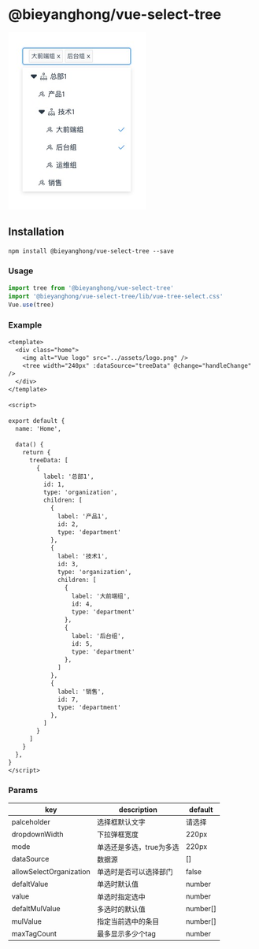 # @bieyanghong/vue-select-tree

![avatar](example.jpg)

## Installation
```
npm install @bieyanghong/vue-select-tree --save
```

### Usage
```js
import tree from '@bieyanghong/vue-select-tree'
import '@bieyanghong/vue-select-tree/lib/vue-tree-select.css'
Vue.use(tree)
```

### Example
```vue
<template>
  <div class="home">
    <img alt="Vue logo" src="../assets/logo.png" />
    <tree width="240px" :dataSource="treeData" @change="handleChange" />
  </div>
</template>

<script>

export default {
  name: 'Home',

  data() {
    return {
      treeData: [
        {
          label: '总部1',
          id: 1,
          type: 'organization',
          children: [
            {
              label: '产品1',
              id: 2,
              type: 'department'
            },
            {
              label: '技术1',
              id: 3,
              type: 'organization',
              children: [
                {
                  label: '大前端组',
                  id: 4,
                  type: 'department'
                },
                {
                  label: '后台组',
                  id: 5,
                  type: 'department'
                },
              ]
            },
            {
              label: '销售',
              id: 7,
              type: 'department'
            },
          ]
        }
      ]
    }
  },
}
</script>
```

### Params
|  key                     | description            | default  |
|  ----------------------  | ---------------------  | -------- |
|  palceholder             | 选择框默认文字	          | 请选择    |
|  dropdownWidth           | 下拉弹框宽度             | 220px    |
|  mode                    | 单选还是多选，true为多选  | 220px    |
|  dataSource              | 数据源                  | []       |
|  allowSelectOrganization | 单选时是否可以选择部门     | false    |
|  defaltValue             | 单选时默认值             | number   |
|  value                   | 单选时指定选中            | number   |
|  defaltMulValue          | 多选时的默认值            | number[] |
|  mulValue                | 指定当前选中的条目         | number[] |
|  maxTagCount             | 最多显示多少个tag         | number   |

